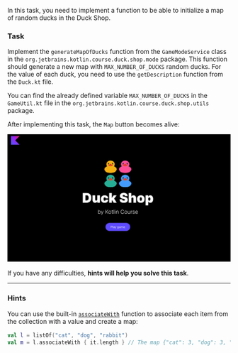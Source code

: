 In this task, you need to implement a
function to be able to initialize a map of random ducks in the Duck Shop.

### Task

Implement the `generateMapOfDucks` function from the `GameModeService` class in
the `org.jetbrains.kotlin.course.duck.shop.mode` package.
This function should generate a new map with `MAX_NUMBER_OF_DUCKS` random ducks. 
For the value of each duck, you need to use the `getDescription` function from the `Duck.kt` file.

You can find the already defined variable `MAX_NUMBER_OF_DUCKS`
in the `GameUtil.kt` file in the `org.jetbrains.kotlin.course.duck.shop.utils` package.

After implementing this task, the `Map` button becomes alive:

![Current state](../../utils/src/main/resources/images/duck/shop/states/state_3.gif)

If you have any difficulties, **hints will help you solve this task**.

----

### Hints

<div class="hint" title="How to create a map from a list?">

You can use the built-in [`associateWith`](https://kotlinlang.org/api/latest/jvm/stdlib/kotlin.collections/associate-with.html) function to associate each item from the collection with a value and create a map:

```kotlin
val l = listOf("cat", "dog", "rabbit")
val m = l.associateWith { it.length } // The map {"cat": 3, "dog": 3, "rabbit": 6} will be created
```
</div>
